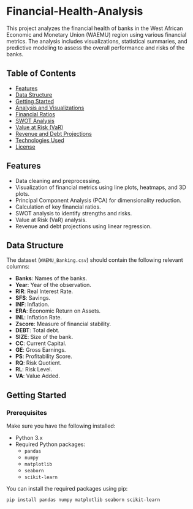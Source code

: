 # Financial-Health-Analysis

This project analyzes the financial health of banks in the West African Economic and Monetary Union (WAEMU) region using various financial metrics. The analysis includes visualizations, statistical summaries, and predictive modeling to assess the overall performance and risks of the banks.

## Table of Contents

- [Features](#features)
- [Data Structure](#data-structure)
- [Getting Started](#getting-started)
- [Analysis and Visualizations](#analysis-and-visualizations)
- [Financial Ratios](#financial-ratios)
- [SWOT Analysis](#swot-analysis)
- [Value at Risk (VaR)](#value-at-risk-var)
- [Revenue and Debt Projections](#revenue-and-debt-projections)
- [Technologies Used](#technologies-used)
- [License](#license)

## Features

- Data cleaning and preprocessing.
- Visualization of financial metrics using line plots, heatmaps, and 3D plots.
- Principal Component Analysis (PCA) for dimensionality reduction.
- Calculation of key financial ratios.
- SWOT analysis to identify strengths and risks.
- Value at Risk (VaR) analysis.
- Revenue and debt projections using linear regression.

## Data Structure

The dataset (`WAEMU_Banking.csv`) should contain the following relevant columns:

- **Banks**: Names of the banks.
- **Year**: Year of the observation.
- **RIR**: Real Interest Rate.
- **SFS**: Savings.
- **INF**: Inflation.
- **ERA**: Economic Return on Assets.
- **INL**: Inflation Rate.
- **Zscore**: Measure of financial stability.
- **DEBT**: Total debt.
- **SIZE**: Size of the bank.
- **CC**: Current Capital.
- **GE**: Gross Earnings.
- **PS**: Profitability Score.
- **RQ**: Risk Quotient.
- **RL**: Risk Level.
- **VA**: Value Added.

## Getting Started

### Prerequisites

Make sure you have the following installed:

- Python 3.x
- Required Python packages:
  - `pandas`
  - `numpy`
  - `matplotlib`
  - `seaborn`
  - `scikit-learn`

You can install the required packages using pip:

```bash
pip install pandas numpy matplotlib seaborn scikit-learn
